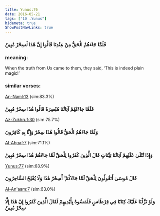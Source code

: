```yaml
---
title: Yunus:76
date: 2016-05-21
tags: ["10 .Yunus"]
hidemeta: true 
ShowPostNavLinks: true 
---
```

### فَلَمَّا جَاءَهُمُ الْحَقُّ مِنْ عِنْدِنَا قَالُوا إِنَّ هَٰذَا لَسِحْرٌ مُبِينٌ
### meaning: 
When the truth from Us came to them, they said, ‘This is indeed plain magic!’
### similar verses: 

[An-Naml:13](/27/13) (sim:83.3%)

### فَلَمَّا جَاءَتْهُمْ آيَاتُنَا مُبْصِرَةً قَالُوا هَٰذَا سِحْرٌ مُبِينٌ

[Az-Zukhruf:30](/43/30) (sim:75.7%)

### وَلَمَّا جَاءَهُمُ الْحَقُّ قَالُوا هَٰذَا سِحْرٌ وَإِنَّا بِهِ كَافِرُونَ

[Al-Ahqaf:7](/46/7) (sim:71.1%)

### وَإِذَا تُتْلَىٰ عَلَيْهِمْ آيَاتُنَا بَيِّنَاتٍ قَالَ الَّذِينَ كَفَرُوا لِلْحَقِّ لَمَّا جَاءَهُمْ هَٰذَا سِحْرٌ مُبِينٌ

[Yunus:77](/10/77) (sim:63.9%)

### قَالَ مُوسَىٰ أَتَقُولُونَ لِلْحَقِّ لَمَّا جَاءَكُمْ ۖ أَسِحْرٌ هَٰذَا وَلَا يُفْلِحُ السَّاحِرُونَ

[Al-An'aam:7](/6/7) (sim:63.0%)

### وَلَوْ نَزَّلْنَا عَلَيْكَ كِتَابًا فِي قِرْطَاسٍ فَلَمَسُوهُ بِأَيْدِيهِمْ لَقَالَ الَّذِينَ كَفَرُوا إِنْ هَٰذَا إِلَّا سِحْرٌ مُبِينٌ
